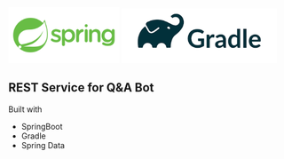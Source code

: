 <img src="springio.png" width="200" alt="Spring"> 
<img src="gradle.png" width="280" alt="Spring">

## REST Service for Q&A Bot

Built with 
 - SpringBoot
 - Gradle
 - Spring Data
